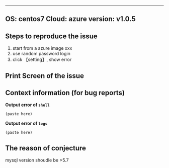 
---
OS: centos7
Cloud: azure
version: v1.0.5
---

## Steps to reproduce the issue

1. start from a azure image xxx
2. use random password login
3. click 【setting】, show error

## Print Screen of the issue


## Context information (for bug reports)

**Output error of `shell`**
```
(paste here)
```
**Output error of `logs`**
```
(paste here)
```

## The reason of conjecture

mysql version shoudle be >5.7 

